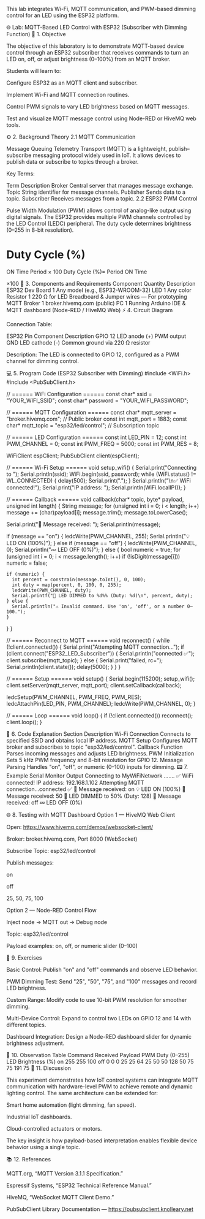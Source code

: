 This lab integrates Wi-Fi, MQTT communication, and PWM-based dimming control for an LED using the ESP32 platform.

🌐 Lab: MQTT-Based LED Control with ESP32 (Subscriber with Dimming Function)
🧩 1. Objective

The objective of this laboratory is to demonstrate MQTT-based device control through an ESP32 subscriber that receives commands to turn an LED on, off, or adjust brightness (0–100%) from an MQTT broker.

Students will learn to:

Configure ESP32 as an MQTT client and subscriber.

Implement Wi-Fi and MQTT connection routines.

Control PWM signals to vary LED brightness based on MQTT messages.

Test and visualize MQTT message control using Node-RED or HiveMQ web tools.

⚙️ 2. Background Theory
2.1 MQTT Communication

Message Queuing Telemetry Transport (MQTT) is a lightweight, publish–subscribe messaging protocol widely used in IoT.
It allows devices to publish data or subscribe to topics through a broker.

Key Terms:

Term	Description
Broker	Central server that manages message exchange.
Topic	String identifier for message channels.
Publisher	Sends data to a topic.
Subscriber	Receives messages from a topic.
2.2 ESP32 PWM Control

Pulse Width Modulation (PWM) allows control of analog-like output using digital signals.
The ESP32 provides multiple PWM channels controlled by the LED Control (LEDC) peripheral.
The duty cycle determines brightness (0–255 in 8-bit resolution).

Duty Cycle (%)
=
ON Time
Period
×
100
Duty Cycle (%)=
Period
ON Time
	​

×100
🔌 3. Components and Requirements
Component	Quantity	Description
ESP32 Dev Board	1	Any model (e.g., ESP32-WROOM-32)
LED	1	Any color
Resistor	1	220 Ω for LED
Breadboard & Jumper wires	—	For prototyping
MQTT Broker	1	broker.hivemq.com (public)
PC	1	Running Arduino IDE & MQTT dashboard (Node-RED / HiveMQ Web)
⚡ 4. Circuit Diagram

Connection Table:

ESP32 Pin	Component	Description
GPIO 12	LED anode (+)	PWM output
GND	LED cathode (-)	Common ground via 220 Ω resistor

Description:
The LED is connected to GPIO 12, configured as a PWM channel for dimming control.

💻 5. Program Code (ESP32 Subscriber with Dimming)
#include <WiFi.h>
#include <PubSubClient.h>

// ====== WiFi Configuration ======
const char* ssid = "YOUR_WIFI_SSID";
const char* password = "YOUR_WIFI_PASSWORD";

// ====== MQTT Configuration ======
const char* mqtt_server = "broker.hivemq.com";  // Public broker
const int mqtt_port = 1883;
const char* mqtt_topic = "esp32/led/control";   // Subscription topic

// ====== LED Configuration ======
const int LED_PIN = 12;
const int PWM_CHANNEL = 0;
const int PWM_FREQ = 5000;
const int PWM_RES = 8;

WiFiClient espClient;
PubSubClient client(espClient);

// ====== Wi-Fi Setup ======
void setup_wifi() {
  Serial.print("Connecting to ");
  Serial.println(ssid);
  WiFi.begin(ssid, password);
  while (WiFi.status() != WL_CONNECTED) {
    delay(500);
    Serial.print(".");
  }
  Serial.println("\n✅ WiFi connected!");
  Serial.print("IP address: ");
  Serial.println(WiFi.localIP());
}

// ====== Callback ======
void callback(char* topic, byte* payload, unsigned int length) {
  String message;
  for (unsigned int i = 0; i < length; i++) message += (char)payload[i];
  message.trim();
  message.toLowerCase();

  Serial.print("📩 Message received: ");
  Serial.println(message);

  if (message == "on") {
    ledcWrite(PWM_CHANNEL, 255);
    Serial.println("💡 LED ON (100%)");
  } else if (message == "off") {
    ledcWrite(PWM_CHANNEL, 0);
    Serial.println("💤 LED OFF (0%)");
  } else {
    bool numeric = true;
    for (unsigned int i = 0; i < message.length(); i++)
      if (!isDigit(message[i])) numeric = false;

    if (numeric) {
      int percent = constrain(message.toInt(), 0, 100);
      int duty = map(percent, 0, 100, 0, 255);
      ledcWrite(PWM_CHANNEL, duty);
      Serial.printf("🔆 LED DIMMED to %d%% (Duty: %d)\n", percent, duty);
    } else {
      Serial.println("⚠️ Invalid command. Use 'on', 'off', or a number 0–100.");
    }
  }
}

// ====== Reconnect to MQTT ======
void reconnect() {
  while (!client.connected()) {
    Serial.print("Attempting MQTT connection...");
    if (client.connect("ESP32_LED_Subscriber")) {
      Serial.println("connected ✅");
      client.subscribe(mqtt_topic);
    } else {
      Serial.print("failed, rc=");
      Serial.println(client.state());
      delay(5000);
    }
  }
}

// ====== Setup ======
void setup() {
  Serial.begin(115200);
  setup_wifi();
  client.setServer(mqtt_server, mqtt_port);
  client.setCallback(callback);

  ledcSetup(PWM_CHANNEL, PWM_FREQ, PWM_RES);
  ledcAttachPin(LED_PIN, PWM_CHANNEL);
  ledcWrite(PWM_CHANNEL, 0);
}

// ====== Loop ======
void loop() {
  if (!client.connected()) reconnect();
  client.loop();
}

🧠 6. Code Explanation
Section	Description
Wi-Fi Connection	Connects to specified SSID and obtains local IP address.
MQTT Setup	Configures MQTT broker and subscribes to topic "esp32/led/control".
Callback Function	Parses incoming messages and adjusts LED brightness.
PWM Initialization	Sets 5 kHz PWM frequency and 8-bit resolution for GPIO 12.
Message Parsing	Handles "on", "off", or numeric (0–100) inputs for dimming.
📟 7. Example Serial Monitor Output
Connecting to MyWiFiNetwork
.......
✅ WiFi connected!
IP address: 192.168.1.102
Attempting MQTT connection...connected ✅
📩 Message received: on
💡 LED ON (100%)
📩 Message received: 50
🔆 LED DIMMED to 50% (Duty: 128)
📩 Message received: off
💤 LED OFF (0%)

🌐 8. Testing with MQTT Dashboard
Option 1 — HiveMQ Web Client

Open: https://www.hivemq.com/demos/websocket-client/

Broker: broker.hivemq.com, Port 8000 (WebSocket)

Subscribe Topic: esp32/led/control

Publish messages:

on

off

25, 50, 75, 100

Option 2 — Node-RED Control Flow

Inject node → MQTT out → Debug node

Topic: esp32/led/control

Payload examples: on, off, or numeric slider (0–100)

🔬 9. Exercises

Basic Control:
Publish "on" and "off" commands and observe LED behavior.

PWM Dimming Test:
Send "25", "50", "75", and "100" messages and record LED brightness.

Custom Range:
Modify code to use 10-bit PWM resolution for smoother dimming.

Multi-Device Control:
Expand to control two LEDs on GPIO 12 and 14 with different topics.

Dashboard Integration:
Design a Node-RED dashboard slider for dynamic brightness adjustment.

🧾 10. Observation Table
Command	Received Payload	PWM Duty (0–255)	LED Brightness (%)
on	255	255	100
off	0	0	0
25	25	64	25
50	50	128	50
75	75	191	75
🧩 11. Discussion

This experiment demonstrates how IoT control systems can integrate MQTT communication with hardware-level PWM to achieve remote and dynamic lighting control. The same architecture can be extended for:

Smart home automation (light dimming, fan speed).

Industrial IoT dashboards.

Cloud-controlled actuators or motors.

The key insight is how payload-based interpretation enables flexible device behavior using a single topic.

📚 12. References

MQTT.org, “MQTT Version 3.1.1 Specification.”

Espressif Systems, “ESP32 Technical Reference Manual.”

HiveMQ, “WebSocket MQTT Client Demo.”

PubSubClient Library Documentation — https://pubsubclient.knolleary.net

